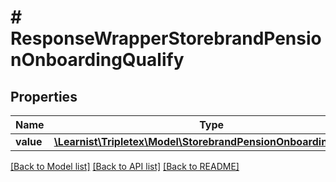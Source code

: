# # ResponseWrapperStorebrandPensionOnboardingQualify

## Properties

Name | Type | Description | Notes
------------ | ------------- | ------------- | -------------
**value** | [**\Learnist\Tripletex\Model\StorebrandPensionOnboardingQualify**](StorebrandPensionOnboardingQualify.md) |  | [optional]

[[Back to Model list]](../../README.md#models) [[Back to API list]](../../README.md#endpoints) [[Back to README]](../../README.md)

